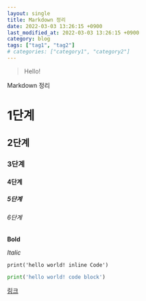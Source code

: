 ```yaml
---
layout: single
title: Markdown 정리
date: 2022-03-03 13:26:15 +0900
last_modified_at: 2022-03-03 13:26:15 +0900
category: blog
tags: ["tag1", "tag2"]
# categories: ["category1", "category2"]
---
```

> Hello!

Markdown 정리

# 1단계
## 2단계
### 3단계
#### 4단계
##### 5단계
###### 6단계

__Bold__

_Italic_

`print('hello world! inline Code')`


```python
print('hello world! code block')
```


[링크]("www.google.com")
